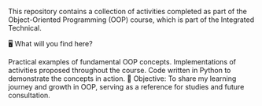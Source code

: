 This repository contains a collection of activities completed as part of the Object-Oriented Programming (OOP) course, which is part of the Integrated Technical.

🖥️ What will you find here?

Practical examples of fundamental OOP concepts.
Implementations of activities proposed throughout the course.
Code written in Python to demonstrate the concepts in action.
🎯 Objective:
To share my learning journey and growth in OOP, serving as a reference for studies and future consultation.
